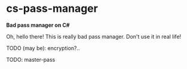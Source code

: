 # cs-pass-manager
 **Bad pass manager on C#**


Oh, hello there! This is really bad pass manager. Don't use it in real life!
 

 TODO (may be): encryption?..


 TODO: master-pass
